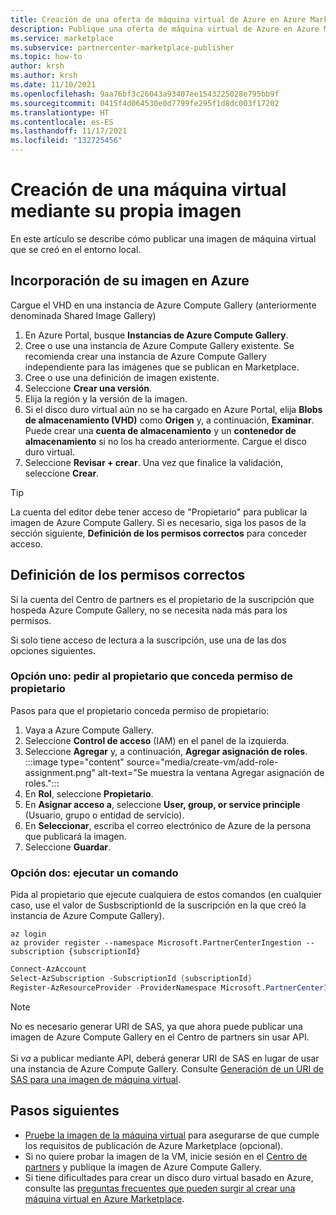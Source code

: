 ```yaml
---
title: Creación de una oferta de máquina virtual de Azure en Azure Marketplace mediante su propia imagen
description: Publique una oferta de máquina virtual de Azure en Azure Marketplace mediante su propia imagen.
ms.service: marketplace
ms.subservice: partnercenter-marketplace-publisher
ms.topic: how-to
author: krsh
ms.author: krsh
ms.date: 11/10/2021
ms.openlocfilehash: 9aa76bf3c26043a93407ee1543225028e795bb9f
ms.sourcegitcommit: 0415f4d064530e0d7799fe295f1d8dc003f17202
ms.translationtype: HT
ms.contentlocale: es-ES
ms.lasthandoff: 11/17/2021
ms.locfileid: "132725456"
---
```

# <a name="create-a-virtual-machine-using-your-own-image"></a>Creación de una máquina virtual mediante su propia imagen

En este artículo se describe cómo publicar una imagen de máquina virtual que se creó en el entorno local.

## <a name="bring-your-image-into-azure"></a>Incorporación de su imagen en Azure

Cargue el VHD en una instancia de Azure Compute Gallery (anteriormente denominada Shared Image Gallery)

1. En Azure Portal, busque **Instancias de Azure Compute Gallery**.
2. Cree o use una instancia de Azure Compute Gallery existente. Se recomienda crear una instancia de Azure Compute Gallery independiente para las imágenes que se publican en Marketplace.
3. Cree o use una definición de imagen existente.
4. Seleccione **Crear una versión**.
5. Elija la región y la versión de la imagen.
6. Si el disco duro virtual aún no se ha cargado en Azure Portal, elija **Blobs de almacenamiento (VHD)** como **Origen** y, a continuación, **Examinar**. Puede crear una **cuenta de almacenamiento** y un **contenedor de almacenamiento** si no los ha creado anteriormente. Cargue el disco duro virtual.
7. Seleccione **Revisar + crear**. Una vez que finalice la validación, seleccione **Crear**.

> [!TIP]
> La cuenta del editor debe tener acceso de "Propietario" para publicar la imagen de Azure Compute Gallery. Si es necesario, siga los pasos de la sección siguiente, **Definición de los permisos correctos** para conceder acceso.

## <a name="set-the-right-permissions"></a>Definición de los permisos correctos

Si la cuenta del Centro de partners es el propietario de la suscripción que hospeda Azure Compute Gallery, no se necesita nada más para los permisos.

Si solo tiene acceso de lectura a la suscripción, use una de las dos opciones siguientes.

### <a name="option-one--ask-the-owner-to-grant-owner-permission"></a>Opción uno: pedir al propietario que conceda permiso de propietario

Pasos para que el propietario conceda permiso de propietario:

1. Vaya a Azure Compute Gallery.
2. Seleccione **Control de acceso** (IAM) en el panel de la izquierda.
3. Seleccione **Agregar** y, a continuación, **Agregar asignación de roles**.<br>
    :::image type="content" source="media/create-vm/add-role-assignment.png" alt-text="Se muestra la ventana Agregar asignación de roles.":::
1. En **Rol**, seleccione **Propietario**.
1. En **Asignar acceso a**, seleccione **User, group, or service principle** (Usuario, grupo o entidad de servicio).
1. En **Seleccionar**, escriba el correo electrónico de Azure de la persona que publicará la imagen.
1. Seleccione **Guardar**.

### <a name="option-two--run-a-command"></a>Opción dos: ejecutar un comando

Pida al propietario que ejecute cualquiera de estos comandos (en cualquier caso, use el valor de SusbscriptionId de la suscripción en la que creó la instancia de Azure Compute Gallery).

```azurecli
az login
az provider register --namespace Microsoft.PartnerCenterIngestion --subscription {subscriptionId}
```

```powershell
Connect-AzAccount
Select-AzSubscription -SubscriptionId {subscriptionId}
Register-AzResourceProvider -ProviderNamespace Microsoft.PartnerCenterIngestion
```

> [!NOTE]
> No es necesario generar URI de SAS, ya que ahora puede publicar una imagen de Azure Compute Gallery en el Centro de partners sin usar API. <br/> <br/>Si *va* a publicar mediante API, deberá generar URI de SAS en lugar de usar una instancia de Azure Compute Gallery. Consulte [Generación de un URI de SAS para una imagen de máquina virtual](azure-vm-get-sas-uri.md).

## <a name="next-steps"></a>Pasos siguientes

- [Pruebe la imagen de la máquina virtual](azure-vm-image-test.md) para asegurarse de que cumple los requisitos de publicación de Azure Marketplace (opcional).
- Si no quiere probar la imagen de la VM, inicie sesión en el [Centro de partners](https://go.microsoft.com/fwlink/?linkid=2165935) y publique la imagen de Azure Compute Gallery.
- Si tiene dificultades para crear un disco duro virtual basado en Azure, consulte las [preguntas frecuentes que pueden surgir al crear una máquina virtual en Azure Marketplace](azure-vm-create-faq.yml).
